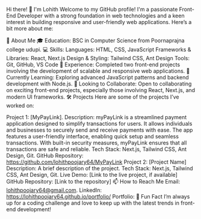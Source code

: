 Hi there! 👋 I'm Lohith
Welcome to my GitHub profile! I'm a passionate Front-End Developer with a strong foundation in web technologies and a keen interest in building responsive and user-friendly web applications. Here’s a bit more about me:

🚀 About Me
🎓 Education: BSC in Computer Science from Poornaprajna college udupi.
💻 Skills:
Languages: HTML, CSS, JavaScript
Frameworks & Libraries: React, Next.js
Design & Styling: Tailwind CSS, Ant Design
Tools: Git, GitHub, VS Code
💼 Experience: Completed two front-end projects involving the development of scalable and responsive web applications.
🌱 Currently Learning: Exploring advanced JavaScript patterns and backend development with Node.js.
🤝 Looking to Collaborate: Open to collaborating on exciting front-end projects, especially those involving React, Next.js, and modern UI frameworks.
🛠️ Projects
Here are some of the projects I’ve worked on:

Project 1: [MyPayLink].
Description: myPayLink is a streamlined payment application designed to simplify transactions for users. It allows individuals and businesses to securely send and receive payments with ease. The app features a user-friendly interface, enabling quick setup and seamless transactions. With built-in security measures, myPayLink ensures that all transactions are safe and reliable.
Tech Stack: Next.js, Tailwind CSS, Ant Design, Git.
GitHub Repository: https://github.com/lohithpoojary64/MyPayLink
Project 2: [Project Name]
Description: A brief description of the project.
Tech Stack: Next.js, Tailwind CSS, Ant Design, Git.
Live Demo: [Link to the live project, if available]
GitHub Repository: [Link to the repository]
📫 How to Reach Me
Email: lohithpoojary64@gmail.com.
LinkedIn: https://lohithpoojary64.github.io/portfolio/
Portfolio:
🌟 Fun Fact
I’m always up for a coding challenge and love to keep up with the latest trends in front-end development!
